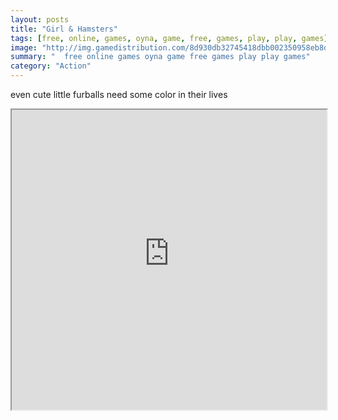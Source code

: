 ```yaml
---
layout: posts
title: "Girl & Hamsters"
tags: [free, online, games, oyna, game, free, games, play, play, games]
image: "http://img.gamedistribution.com/8d930db32745418dbb002350958eb8d2.jpg"
summary: "  free online games oyna game free games play play games"
category: "Action"
---
```


even cute little furballs need some color in their lives

<iframe width="100%" height="480px;" src="http://flash.gamedistribution.com?game=8d930db32745418dbb002350958eb8d2"></iframe>